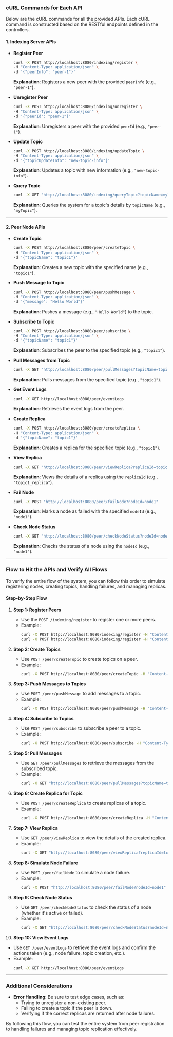 ### cURL Commands for Each API

Below are the cURL commands for all the provided APIs. Each cURL command is constructed based on the RESTful endpoints defined in the controllers.

#### 1. **Indexing Server APIs**

- **Register Peer**
    ```bash
    curl -X POST http://localhost:8080/indexing/register \
    -H "Content-Type: application/json" \
    -d '{"peerInfo": "peer-1"}'
    ```
  **Explanation**: Registers a new peer with the provided `peerInfo` (e.g., `"peer-1"`).

- **Unregister Peer**
    ```bash
    curl -X POST http://localhost:8080/indexing/unregister \
    -H "Content-Type: application/json" \
    -d '{"peerId": "peer-1"}'
    ```
  **Explanation**: Unregisters a peer with the provided `peerId` (e.g., `"peer-1"`).

- **Update Topic**
    ```bash
    curl -X POST http://localhost:8080/indexing/updateTopic \
    -H "Content-Type: application/json" \
    -d '{"topicUpdateInfo": "new-topic-info"}'
    ```
  **Explanation**: Updates a topic with new information (e.g., `"new-topic-info"`).

- **Query Topic**
    ```bash
    curl -X GET "http://localhost:8080/indexing/queryTopic?topicName=myTopic"
    ```
  **Explanation**: Queries the system for a topic's details by `topicName` (e.g., `"myTopic"`).

---

#### 2. **Peer Node APIs**

- **Create Topic**
    ```bash
    curl -X POST http://localhost:8080/peer/createTopic \
    -H "Content-Type: application/json" \
    -d '{"topicName": "topic1"}'
    ```
  **Explanation**: Creates a new topic with the specified name (e.g., `"topic1"`).

- **Push Message to Topic**
    ```bash
    curl -X POST http://localhost:8080/peer/pushMessage \
    -H "Content-Type: application/json" \
    -d '{"message": "Hello World"}'
    ```
  **Explanation**: Pushes a message (e.g., `"Hello World"`) to the topic.

- **Subscribe to Topic**
    ```bash
    curl -X POST http://localhost:8080/peer/subscribe \
    -H "Content-Type: application/json" \
    -d '{"topicName": "topic1"}'
    ```
  **Explanation**: Subscribes the peer to the specified topic (e.g., `"topic1"`).

- **Pull Messages from Topic**
    ```bash
    curl -X GET "http://localhost:8080/peer/pullMessages?topicName=topic1"
    ```
  **Explanation**: Pulls messages from the specified topic (e.g., `"topic1"`).

- **Get Event Logs**
    ```bash
    curl -X GET http://localhost:8080/peer/eventLogs
    ```
  **Explanation**: Retrieves the event logs from the peer.

- **Create Replica**
    ```bash
    curl -X POST http://localhost:8080/peer/createReplica \
    -H "Content-Type: application/json" \
    -d '{"topicName": "topic1"}'
    ```
  **Explanation**: Creates a replica for the specified topic (e.g., `"topic1"`).

- **View Replica**
    ```bash
    curl -X GET "http://localhost:8080/peer/viewReplica?replicaId=topic1_replica"
    ```
  **Explanation**: Views the details of a replica using the `replicaId` (e.g., `"topic1_replica"`).

- **Fail Node**
    ```bash
    curl -X POST "http://localhost:8080/peer/failNode?nodeId=node1"
    ```
  **Explanation**: Marks a node as failed with the specified `nodeId` (e.g., `"node1"`).

- **Check Node Status**
    ```bash
    curl -X GET "http://localhost:8080/peer/checkNodeStatus?nodeId=node1"
    ```
  **Explanation**: Checks the status of a node using the `nodeId` (e.g., `"node1"`).

---

### Flow to Hit the APIs and Verify All Flows

To verify the entire flow of the system, you can follow this order to simulate registering nodes, creating topics, handling failures, and managing replicas.

#### **Step-by-Step Flow**

1. **Step 1: Register Peers**
   - Use the `POST /indexing/register` to register one or more peers.
   - Example:
       ```bash
       curl -X POST http://localhost:8080/indexing/register -H "Content-Type: application/json" -d '{"peerInfo": "peer-1"}'
       curl -X POST http://localhost:8080/indexing/register -H "Content-Type: application/json" -d '{"peerInfo": "peer-2"}'
       ```

2. **Step 2: Create Topics**
   - Use `POST /peer/createTopic` to create topics on a peer.
   - Example:
       ```bash
       curl -X POST http://localhost:8080/peer/createTopic -H "Content-Type: application/json" -d '{"topicName": "topic1"}'
       ```

3. **Step 3: Push Messages to Topics**
   - Use `POST /peer/pushMessage` to add messages to a topic.
   - Example:
       ```bash
       curl -X POST http://localhost:8080/peer/pushMessage -H "Content-Type: application/json" -d '{"message": "First message for topic1"}'
       ```

4. **Step 4: Subscribe to Topics**
   - Use `POST /peer/subscribe` to subscribe a peer to a topic.
   - Example:
       ```bash
       curl -X POST http://localhost:8080/peer/subscribe -H "Content-Type: application/json" -d '{"topicName": "topic1"}'
       ```

5. **Step 5: Pull Messages**
   - Use `GET /peer/pullMessages` to retrieve the messages from the subscribed topic.
   - Example:
       ```bash
       curl -X GET "http://localhost:8080/peer/pullMessages?topicName=topic1"
       ```

6. **Step 6: Create Replica for Topic**
   - Use `POST /peer/createReplica` to create replicas of a topic.
   - Example:
       ```bash
       curl -X POST http://localhost:8080/peer/createReplica -H "Content-Type: application/json" -d '{"topicName": "topic1"}'
       ```

7. **Step 7: View Replica**
   - Use `GET /peer/viewReplica` to view the details of the created replica.
   - Example:
       ```bash
       curl -X GET "http://localhost:8080/peer/viewReplica?replicaId=topic1_replica"
       ```

8. **Step 8: Simulate Node Failure**
   - Use `POST /peer/failNode` to simulate a node failure.
   - Example:
       ```bash
       curl -X POST "http://localhost:8080/peer/failNode?nodeId=node1"
       ```

9. **Step 9: Check Node Status**
   - Use `GET /peer/checkNodeStatus` to check the status of a node (whether it's active or failed).
   - Example:
       ```bash
       curl -X GET "http://localhost:8080/peer/checkNodeStatus?nodeId=node1"
       ```

10. **Step 10: View Event Logs**
   - Use `GET /peer/eventLogs` to retrieve the event logs and confirm the actions taken (e.g., node failure, topic creation, etc.).
   - Example:
       ```bash
       curl -X GET http://localhost:8080/peer/eventLogs
       ```

---

### Additional Considerations

- **Error Handling**: Be sure to test edge cases, such as:
   - Trying to unregister a non-existing peer.
   - Failing to create a topic if the peer is down.
   - Verifying if the correct replicas are returned after node failures.

By following this flow, you can test the entire system from peer registration to handling failures and managing topic replication effectively.
